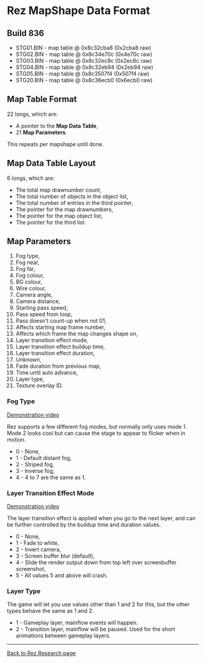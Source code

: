 # Rez MapShape Data Format

## Build 836
- STG01.BIN - map table @ 0x8c32cba8 (0x2cba8 raw)
- STG02.BIN - map table @ 0x8c34e70c (0x4e70c raw)
- STG03.BIN - map table @ 0x8c32ec8c (0x2ec8c raw)
- STG04.BIN - map table @ 0x8c32eb94 (0x2eb94 raw)
- STG05.BIN - map table @ 0x8c3507f4 (0x507f4 raw)
- STG20.BIN - map table @ 0x8c36ecb0 (0x6ecb0 raw)

## Map Table Format
22 longs, which are:  
- A pointer to the **Map Data Table**,  
- 21 **Map Parameters**.  

This repeats per mapshape until done.

## Map Data Table Layout
6 longs, which are:
- The total map drawnumber count,
- The total number of objects in the object list,
- The total number of entries in the third pointer,
- The pointer for the map drawnumbers,
- The pointer for the map object list,
- The pointer for the third list.
  
## Map Parameters
1. Fog type,  
2. Fog near,  
3. Fog far,  
4. Fog colour,  
5. BG colour,  
6. Wire colour,  
7. Camera angle,  
8. Camera distance,  
9. Starting pass speed,  
10. Pass speed from loop,  
11. Pass doesn't count-up when not 01,  
12. Affects starting map frame number,  
13. Affects which frame the map changes shape on,  
14. Layer transition effect mode,  
15. Layer transition effect buildup time,  
16. Layer transition effect duration,  
17. Unknown,  
18. Fade duration from previous map,  
19. Time until auto advance,  
20. Layer type,  
21. Texture overlay ID.  

### Fog Type
[Demonstration video](https://www.youtube.com/watch?v=XuC3sLRRlJ4)

Rez supports a few different fog modes, but normally only uses mode 1. Mode 2 looks cool but can cause the stage to appear to flicker when in motion.

- 0 - None,
- 1 - Default distant fog,
- 2 - Striped fog,
- 3 - Inverse fog,
- 4 - 4 to 7 are the same as 1.

### Layer Transition Effect Mode
[Demonstration video](https://www.youtube.com/watch?v=tpK9foMSge4)

The layer transition effect is applied when you go to the next layer, and can be further controlled by the buildup time and duration values.

- 0 - None,
- 1 - Fade to white,
- 2 - Invert camera,
- 3 - Screen buffer blur (default),
- 4 - Slide the render output down from top left over screenbuffer screenshot,
- 5 - All values 5 and above will crash.

### Layer Type
The game will let you use values other than 1 and 2 for this, but the other types behave the same as 1 and 2.

- 1 - Gameplay layer, mainflow events will happen.
- 2 - Transition layer, mainflow will be paused. Used for the short animations between gameplay layers.  

---
[Back to Rez Research page](/rez.html)